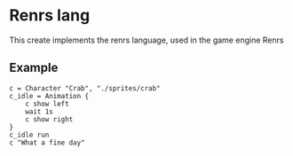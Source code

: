 # Renrs lang
This create implements the renrs language, used in the game engine Renrs

## Example
```
c = Character "Crab", "./sprites/crab"
c_idle = Animation {
    c show left
    wait 1s
    c show right
}
c_idle run
c "What a fine day"
```
